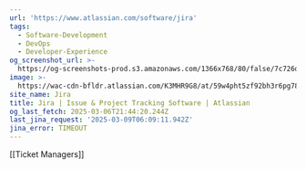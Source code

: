 ```yaml
---
url: 'https://www.atlassian.com/software/jira'
tags:
  - Software-Development
  - DevOps
  - Developer-Experience
og_screenshot_url: >-
  https://og-screenshots-prod.s3.amazonaws.com/1366x768/80/false/7c726d842f831681477bb1bf6b03fb838e01e1da8ca1dc1d2464aba99f591d0e.jpeg
image: >-
  https://wac-cdn-bfldr.atlassian.com/K3MHR9G8/at/59w4pht5zf92bh3r6pg78v/heroCardSoftwareDev.webp?auto=webp&max_age=31536000
site_name: Jira
title: Jira | Issue & Project Tracking Software | Atlassian
og_last_fetch: 2025-03-06T21:44:20.244Z
last_jina_request: '2025-03-09T06:09:11.942Z'
jina_error: TIMEOUT
---
```

[[Ticket Managers]]
